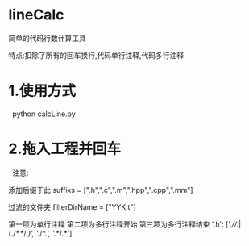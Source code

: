 # lineCalc
简单的代码行数计算工具

特点:扣除了所有的回车换行,代码单行注释,代码多行注释

# 1.使用方式
    python calcLine.py
# 2.拖入工程并回车
   
注意:

添加后缀于此
suffixs = [".h",".c",".m",".hpp",".cpp",".mm"] 

过滤的文件夹
filterDirName = ["YYKit"]

第一项为单行注释
第二项为多行注释开始
第三项为多行注释结束
'.h': ['.*//.*|(.*/\*.*\*/.*)', '.*/\*.*', '.*\*/.*']
